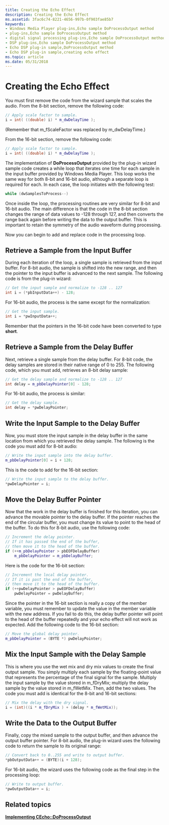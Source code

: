 ```yaml
---
title: Creating the Echo Effect
description: Creating the Echo Effect
ms.assetid: 3fac6c74-8221-4656-997b-0f903fae85b7
keywords:
- Windows Media Player plug-ins,Echo sample DoProcessOutput method
- plug-ins,Echo sample DoProcessOutput method
- digital signal processing plug-ins,Echo sample DoProcessOutput method
- DSP plug-ins,Echo sample DoProcessOutput method
- Echo DSP plug-in sample,DoProcessOutput method
- Echo DSP plug-in sample,creating echo effect
ms.topic: article
ms.date: 05/31/2018
---
```


# Creating the Echo Effect

You must first remove the code from the wizard sample that scales the audio. From the 8-bit section, remove the following code:


```C++
// Apply scale factor to sample.
i = int( ((double) i) * m_dwDelayTime );

```



(Remember that m\_fScaleFactor was replaced by m\_dwDelayTime.)

From the 16-bit section, remove the following code:


```C++
// Apply scale factor to sample.
i = int( ((double) i) * m_dwDelayTime );

```



The implementation of **DoProcessOutput** provided by the plug-in wizard sample code creates a while loop that iterates one time for each sample in the input buffer provided by Windows Media Player. This loop works the same way for both 8-bit and 16-bit audio, although a separate loop is required for each. In each case, the loop initiates with the following test:


```C++
while (dwSamplesToProcess--)

```



Once inside the loop, the processing routines are very similar for 8-bit and 16-bit audio. The main difference is that the code in the 8-bit section changes the range of data values to -128 through 127, and then converts the range back again before writing the data to the output buffer. This is important to retain the symmetry of the audio waveform during processing.

Now you can begin to add and replace code in the processing loop.

## Retrieve a Sample from the Input Buffer

During each iteration of the loop, a single sample is retrieved from the input buffer. For 8-bit audio, the sample is shifted into the new range, and then the pointer to the input buffer is advanced to the next sample. The following code is from the plug-in wizard:


```C++
// Get the input sample and normalize to -128 .. 127
int i = (*pbInputData++) - 128;

```



For 16-bit audio, the process is the same except for the normalization:


```C++
// Get the input sample.
int i = *pwInputData++;

```



Remember that the pointers in the 16-bit code have been converted to type **short**.

## Retrieve a Sample from the Delay Buffer

Next, retrieve a single sample from the delay buffer. For 8-bit code, the delay samples are stored in their native range of 0 to 255. The following code, which you must add, retrieves an 8-bit delay sample:


```C++
// Get the delay sample and normalize to -128 .. 127
int delay = m_pbDelayPointer[0] - 128;

```



For 16-bit audio, the process is similar:


```C++
// Get the delay sample.
int delay = *pwDelayPointer;

```



## Write the Input Sample to the Delay Buffer

Now, you must store the input sample in the delay buffer in the same location from which you retrieved the delay sample. The following is the code you must add for 8-bit audio:


```C++
// Write the input sample into the delay buffer.
m_pbDelayPointer[0] = i + 128;

```



This is the code to add for the 16-bit section:


```C++
// Write the input sample to the delay buffer.
*pwDelayPointer = i;

```



## Move the Delay Buffer Pointer

Now that the work in the delay buffer is finished for this iteration, you can advance the movable pointer to the delay buffer. If the pointer reaches the end of the circular buffer, you must change its value to point to the head of the buffer. To do this for 8-bit audio, use the following code:


```C++
// Increment the delay pointer.
// If it has passed the end of the buffer,
// then move it to the head of the buffer.
if (++m_pbDelayPointer > pbEOFDelayBuffer)
    m_pbDelayPointer = m_pbDelayBuffer;

```



Here is the code for the 16-bit section:


```C++
// Increment the local delay pointer.
// If it is past the end of the buffer,
// then move it to the head of the buffer.
if (++pwDelayPointer > pwEOFDelayBuffer)
    pwDelayPointer = pwDelayBuffer;

```



Since the pointer in the 16-bit section is really a copy of the member variable, you must remember to update the value in the member variable with the new address. If you fail to do this, the delay buffer pointer will point to the head of the buffer repeatedly and your echo effect will not work as expected. Add the following code to the 16-bit section:


```C++
// Move the global delay pointer.
m_pbDelayPointer = (BYTE *) pwDelayPointer;

```



## Mix the Input Sample with the Delay Sample

This is where you use the wet mix and dry mix values to create the final output sample. You simply multiply each sample by the floating-point value that represents the percentage of the final signal for the sample. Multiply the input sample by the value stored in m\_fDryMix; multiply the delay sample by the value stored in m\_fWetMix. Then, add the two values. The code you must add is identical for the 8-bit and 16-bit sections:


```C++
// Mix the delay with the dry signal.
i = (int)((i * m_fDryMix ) + (delay * m_fWetMix));   

```



## Write the Data to the Output Buffer

Finally, copy the mixed sample to the output buffer, and then advance the output buffer pointer. For 8-bit audio, the plug-in wizard uses the following code to return the sample to its original range:


```C++
// Convert back to 0..255 and write to output buffer.
*pbOutputData++ = (BYTE)(i + 128);

```



For 16-bit audio, the wizard uses the following code as the final step in the processing loop:


```C++
// Write to output buffer.
*pwOutputData++ = i;

```



## Related topics

<dl> <dt>

[**Implementing CEcho::DoProcessOutput**](implementing-cecho--doprocessoutput.md)
</dt> </dl>

 

 




